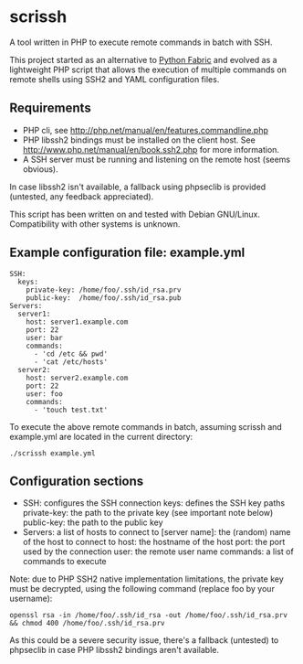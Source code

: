 scrissh
=======

A tool written in PHP to execute remote commands in batch with SSH.

This project started as an alternative to [Python Fabric](http://docs.fabfile.org/)
and evolved as a lightweight PHP script that allows the execution of multiple commands
on remote shells using SSH2 and YAML configuration files.

Requirements
------------

* PHP cli, see http://php.net/manual/en/features.commandline.php
* PHP libssh2 bindings must be installed on the client host.
See http://www.php.net/manual/en/book.ssh2.php for more information.
* A SSH server must be running and listening on the remote host (seems obvious).

In case libssh2 isn't available, a fallback using phpseclib is provided
(untested, any feedback appreciated).

This script has been written on and tested with Debian GNU/Linux.
Compatibility with other systems is unknown.

Example configuration file: example.yml
---------------------------------------

    SSH:
      keys:
        private-key: /home/foo/.ssh/id_rsa.prv
        public-key:  /home/foo/.ssh/id_rsa.pub
    Servers:
      server1:
        host: server1.example.com
        port: 22
        user: bar
        commands:
          - 'cd /etc && pwd'
          - 'cat /etc/hosts'
      server2:
        host: server2.example.com
        port: 22
        user: foo
        commands:
          - 'touch test.txt'

To execute the above remote commands in batch,
assuming scrissh and example.yml are located in the current directory:

`./scrissh example.yml`

Configuration sections
----------------------

* SSH: configures the SSH connection
  keys: defines the SSH key paths
    private-key: the path to the private key (see important note below)
    public-key: the path to the public key
* Servers: a list of hosts to connect to
  [server name]: the (random) name of the host to connect to
    host: the hostname of the host
    port: the port used by the connection
    user: the remote user name
    commands: a list of commands to execute

Note: due to PHP SSH2 native implementation limitations, the private key
must be decrypted, using the following command (replace foo by your username):

`openssl rsa -in /home/foo/.ssh/id_rsa -out /home/foo/.ssh/id_rsa.prv && chmod 400 /home/foo/.ssh/id_rsa.prv`

As this could be a severe security issue, there's a fallback (untested) to phpseclib
in case PHP libssh2 bindings aren't available.
